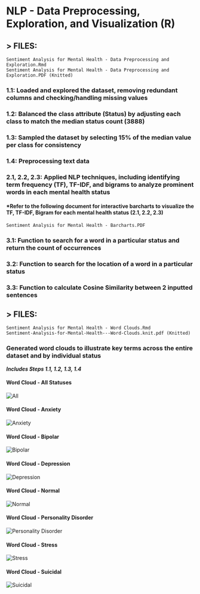 
# NLP - Data Preprocessing, Exploration, and Visualization (R)

## > FILES:
    Sentiment Analysis for Mental Health - Data Preprocessing and Exploration.Rmd
    Sentiment Analysis for Mental Health - Data Preprocessing and Exploration.PDF (Knitted)
### 1.1: Loaded and explored the dataset, removing redundant columns and checking/handling missing values
### 1.2: Balanced the class attribute (Status) by adjusting each class to match the median status count (3888)
### 1.3: Sampled the dataset by selecting 15% of the median value per class for consistency
### 1.4: Preprocessing text data
### 2.1, 2.2, 2.3: Applied NLP techniques, including identifying term frequency (TF), TF-IDF, and bigrams to analyze prominent words in each mental health status
#### *Refer to the following document for interactive barcharts to visualize the TF, TF-IDF, Bigram for each mental health status (2.1, 2.2, 2.3)
    Sentiment Analysis for Mental Health - Barcharts.PDF
### 3.1: Function to search for a word in a particular status and return the count of occurrences
### 3.2: Function to search for the location of a word in a particular status
### 3.3: Function to calculate Cosine Similarity between 2 inputted sentences

## > FILES:
    Sentiment Analysis for Mental Health - Word Clouds.Rmd
    Sentiment-Analysis-for-Mental-Health---Word-Clouds.knit.pdf (Knitted)
### Generated word clouds to illustrate key terms across the entire dataset and by individual status
***Includes Steps 1.1, 1.2, 1.3, 1.4***
#### Word Cloud - All Statuses
![All](https://github.com/user-attachments/assets/58ccd470-d6c2-4808-974c-f67990f52f1c)
#### Word Cloud - Anxiety
![Anxiety](https://github.com/user-attachments/assets/44d9ede9-d201-414f-8777-dec9986bd18f)
#### Word Cloud - Bipolar
![Bipolar](https://github.com/user-attachments/assets/cb6d77bb-65dc-468f-b32b-1b7711a72e74)
#### Word Cloud - Depression
![Depression](https://github.com/user-attachments/assets/c09c265f-08cd-4a3c-9abd-d79340a29ffc)
#### Word Cloud - Normal
![Normal](https://github.com/user-attachments/assets/9d23ccd0-18f0-4775-a147-7d0f3c898252)
#### Word Cloud - Personality Disorder
![Personality Disorder](https://github.com/user-attachments/assets/798dcabb-1b47-46ba-9787-095b4687c9fd)
#### Word Cloud - Stress
![Stress](https://github.com/user-attachments/assets/02734738-99b4-4ac9-9ec9-e07666e1e6a2)
#### Word Cloud - Suicidal
![Suicidal](https://github.com/user-attachments/assets/a577836f-5590-4167-8565-a616e4211b87)











